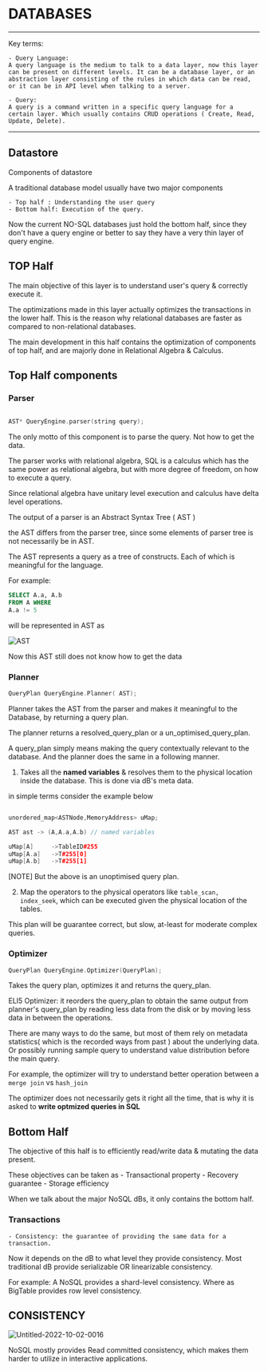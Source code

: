 # DATABASES
---
Key terms:

    - Query Language: 
    A query language is the medium to talk to a data layer, now this layer can be present on different levels. It can be a database layer, or an abstraction layer consisting of the rules in which data can be read, or it can be in API level when talking to a server.

    - Query: 
    A query is a command written in a specific query language for a certain layer. Which usually contains CRUD operations ( Create, Read, Update, Delete).


---

## Datastore
Components of datastore

A traditional database model usually have two major components

    - Top half : Understanding the user query
    - Bottom half: Execution of the query.

Now the current NO-SQL databases just hold the bottom half, since they don't have a query engine or better to say they have a very thin layer of query engine.


## TOP Half

The main objective of this layer is to understand user's query & correctly execute it.

The optimizations made in this layer actually optimizes the transactions in the lower half. This is the reason why relational databases are faster as compared to non-relational databases.

The main development in this half contains the optimization of components of top half, and are majorly done in Relational Algebra & Calculus.

## Top Half components

### Parser


```C++

AST* QueryEngine.parser(string query);
```

The only motto of this component is to parse the query. Not how to get the data.

The parser works with relational algebra, SQL is a calculus which has the same power as relational algebra, but with more degree of freedom, on how to execute a query.

Since relational algebra have unitary level execution and calculus have delta level operations.

The output of a parser is an Abstract Syntax Tree ( AST )

the AST differs from the parser tree, since some elements of parser tree is not necessarily be in AST.

The AST represents a query as a tree of constructs. Each of which is meaningful for the language.

For example:

```SQL 
SELECT A.a, A.b 
FROM A WHERE
A.a != 5
```
will be represented in AST as 

![AST](https://user-images.githubusercontent.com/25270515/193409035-9a285ee2-5594-4068-af59-d90aef85e907.png)

Now this AST still does not know how to get the data


### Planner

```c++
QueryPlan QueryEngine.Planner( AST);
```

Planner takes the AST from the parser and makes it meaningful to the Database, by returning a query plan.

The planner returns a resolved_query_plan or a un_optimised_query_plan.

A query_plan simply means making the query contextually relevant to the database. And the planner does the same in a following manner.

1. Takes all the <b>named variables</b> & resolves them to the physical location inside the database. This is done via dB's meta data.

in simple terms consider the example below

```c++

unordered_map<ASTNode,MemoryAddress> uMap;

AST ast -> (A,A.a,A.b) // named variables

uMap[A]     ->TableID#255
uMap[A.a]   ->T#255[0]
uMap[A.b]   ->T#255[1]

```

[NOTE] But the above is an unoptimised query plan.


2. Map the operators to the physical operators like ```table_scan, index_seek```, which can be executed given the physical location of the tables.


This plan will be guarantee correct, but slow, at-least for moderate  complex queries.


### Optimizer 

```C++
QueryPlan QueryEngine.Optimizer(QueryPlan);
```

Takes the query plan, optimizes it and returns the query_plan.


ELI5 Optimizer: it reorders the query_plan to obtain the same output from planner's query_plan by reading less data from the disk or by moving less data in between the operations.


There are many ways to do the same, but most of them rely on metadata statistics( which is the recorded ways from past ) about the underlying data.
Or possibly running sample query to understand value distribution before the main query.

For example, the optimizer will try to understand better operation between a ```merge join``` vs  ```hash_join```

The optimizer does not necessarily gets it right all the time, that is why it is asked to <b> write optmized queries in SQL </b> 

## Bottom Half

The objective of this half is to efficiently read/write data & mutating the data present.

These objectives can be taken as 
    - Transactional property
    - Recovery guarantee
    - Storage efficiency 

When we talk about the major NoSQL dBs, it only contains the bottom half.

### Transactions 
    
    - Consistency: the guarantee of providing the same data for a transaction.

Now it depends on the dB to what level they provide consistency.
Most traditional dB provide serializable OR linearizable consistency.

For example:
A NoSQL provides a shard-level consistency.
Where as BigTable provides row level consistency.

## CONSISTENCY 

![Untitled-2022-10-02-0016](https://user-images.githubusercontent.com/25270515/193431881-54414706-2973-4a5c-8ba6-d61870e6b9ce.png)



NoSQL mostly provides Read committed consistency, which makes them harder to utilize in interactive applications.

